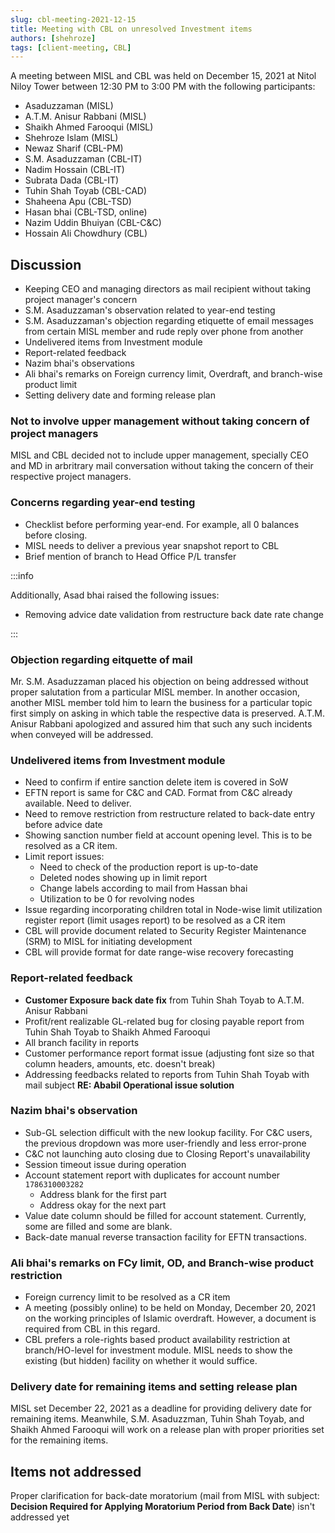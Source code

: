 ```yaml
---
slug: cbl-meeting-2021-12-15
title: Meeting with CBL on unresolved Investment items
authors: [shehroze]
tags: [client-meeting, CBL]
---
```


A meeting between MISL and CBL was held on December 15, 2021 at Nitol Niloy
Tower between 12:30 PM to 3:00 PM with the following participants:

- Asaduzzaman (MISL)
- A.T.M. Anisur Rabbani (MISL)
- Shaikh Ahmed Farooqui (MISL)
- Shehroze Islam (MISL)
- Newaz Sharif (CBL-PM)
- S.M. Asaduzzaman (CBL-IT)
- Nadim Hossain (CBL-IT)
- Subrata Dada (CBL-IT)
- Tuhin Shah Toyab (CBL-CAD)
- Shaheena Apu (CBL-TSD)
- Hasan bhai (CBL-TSD, online)
- Nazim Uddin Bhuiyan (CBL-C&C)
- Hossain Ali Chowdhury (CBL)

## Discussion

- Keeping CEO and managing directors as mail recipient without taking project
  manager's concern
- S.M. Asaduzzaman's observation related to year-end testing
- S.M. Asaduzzaman's objection regarding etiquette of email messages from
  certain MISL member and rude reply over phone from another
- Undelivered items from Investment module
- Report-related feedback
- Nazim bhai's observations
- Ali bhai's remarks on Foreign currency limit, Overdraft, and branch-wise
  product limit
- Setting delivery date and forming release plan

### Not to involve upper management without taking concern of project managers

MISL and CBL decided not to include upper management, specially CEO and MD in
arbritrary mail conversation without taking the concern of their respective
project managers.

### Concerns regarding year-end testing

- Checklist before performing year-end. For example, all 0 balances before
  closing.
- MISL needs to deliver a previous year snapshot report to CBL
- Brief mention of branch to Head Office P/L transfer

:::info

Additionally, Asad bhai raised the following issues:

- Removing advice date validation from restructure back date rate change

:::

### Objection regarding eitquette of mail

Mr. S.M. Asaduzzaman placed his objection on being addressed without proper
salutation from a particular MISL member. In another occasion, another MISL
member told him to learn the business for a particular topic first simply on
asking in which table the respective data is preserved. A.T.M. Anisur Rabbani
apologized and assured him that such any such incidents when conveyed will be
addressed.

### Undelivered items from Investment module

- Need to confirm if entire sanction delete item is covered in SoW
- EFTN report is same for C&C and CAD. Format from C&C already available. Need
  to deliver.
- Need to remove restriction from restructure related to back-date entry before
  advice date
- Showing sanction number field at account opening level. This is to be resolved
  as a CR item.
- Limit report issues:
  - Need to check of the production report is up-to-date
  - Deleted nodes showing up in limit report
  - Change labels according to mail from Hassan bhai
  - Utilization to be 0 for revolving nodes
- Issue regarding incorporating children total in Node-wise limit utilization
  register report (limit usages report) to be resolved as a CR item
- CBL will provide document related to Security Register Maintenance (SRM) to
  MISL for initiating development
- CBL will provide format for date range-wise recovery forecasting

### Report-related feedback

- **Customer Exposure back date fix** from Tuhin Shah Toyab to A.T.M. Anisur
  Rabbani
- Profit/rent realizable GL-related bug for closing payable report from Tuhin
  Shah Toyab to Shaikh Ahmed Farooqui
- All branch facility in reports
- Customer performance report format issue (adjusting font size so that column
  headers, amounts, etc. doesn't break)
- Addressing feedbacks related to reports from Tuhin Shah Toyab with mail
  subject **RE: Ababil Operational issue solution**

### Nazim bhai's observation

- Sub-GL selection difficult with the new lookup facility. For C&C users, the
  previous dropdown was more user-friendly and less error-prone
- C&C not launching auto closing due to Closing Report's unavailability
- Session timeout issue during operation
- Account statement report with duplicates for account number `1786310003282`
  - Address blank for the first part
  - Address okay for the next part
- Value date column should be filled for account statement. Currently, some are
  filled and some are blank.
- Back-date manual reverse transaction facility for EFTN transactions.

### Ali bhai's remarks on FCy limit, OD, and Branch-wise product restriction

- Foreign currency limit to be resolved as a CR item
- A meeting (possibly online) to be held on Monday, December 20, 2021 on the
  working principles of Islamic overdraft. However, a document is required from
  CBL in this regard.
- CBL prefers a role-rights based product availability restriction at
  branch/HO-level for investment module. MISL needs to show the existing (but
  hidden) facility on whether it would suffice.

### Delivery date for remaining items and setting release plan

MISL set December 22, 2021 as a deadline for providing delivery date for
remaining items. Meanwhile, S.M. Asaduzzman, Tuhin Shah Toyab, and Shaikh Ahmed
Farooqui will work on a release plan with proper priorities set for the
remaining items.

## Items not addressed

Proper clarification for back-date moratorium (mail from MISL with subject:
**Decision Required for Applying Moratorium Period from Back Date**) isn't
addressed yet
